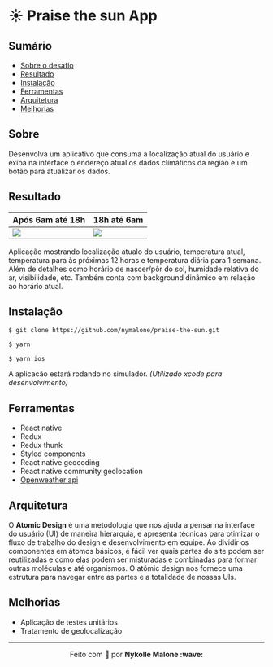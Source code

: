 # ☀️ Praise the sun App 

## Sumário

- [Sobre o desafio](#sobre)
- [Resultado](#resultado) 
- [Instalação](#instalação)
- [Ferramentas](#ferramentas)
- [Arquitetura](#arquitetura)
- [Melhorias](#melhorias)

## Sobre

Desenvolva um aplicativo que consuma a localização atual do usuário e exiba na interface o endereço atual os dados climáticos da região e um botão para atualizar os dados.

## Resultado

| Após 6am até 18h                                                 | 18h até 6am                                            | 
| --------------------------------------------------------------------------------- | -------------------------------------------------------------------------- | 
| ![](video_day.gif)                                                  | ![](video_night.gif)  | 


Aplicação mostrando localização atualo do usuário, temperatura atual, temperatura para às próximas 12 horas e temperatura diária para 1 semana. Além de detalhes como horário de nascer/pôr do sol, humidade relativa do ar, visibilidade, etc.
Também conta com background dinâmico em relação ao horário atual. 

## Instalação

`$ git clone https://github.com/nymalone/praise-the-sun.git`

`$ yarn` 

`$ yarn ios`

A aplicacão estará rodando no simulador. *(Utilizado xcode para desenvolvimento)* 

## Ferramentas
- React native
- Redux 
- Redux thunk
- Styled components
- React native geocoding 
- React native community geolocation
- [Openweather api](http://api.openweathermap.org/)

## Arquitetura
O **Atomic Design** é uma metodologia que nos ajuda a pensar na interface do usuário (UI) de maneira hierarquia, e apresenta técnicas para otimizar o fluxo de trabalho do design e desenvolvimento em equipe.
Ao dividir os componentes em átomos básicos, é fácil ver quais partes do site podem ser reutilizadas e como elas podem ser misturadas e combinadas para formar outras moléculas e até organismos. O atômic design nos fornece uma estrutura para navegar entre as partes e a totalidade de nossas UIs.

## Melhorias 
* Aplicação de testes unitários
* Tratamento de geolocalização


---

<p align="center">Feito com 💛 por <strong>Nykolle Malone :wave: </p>
